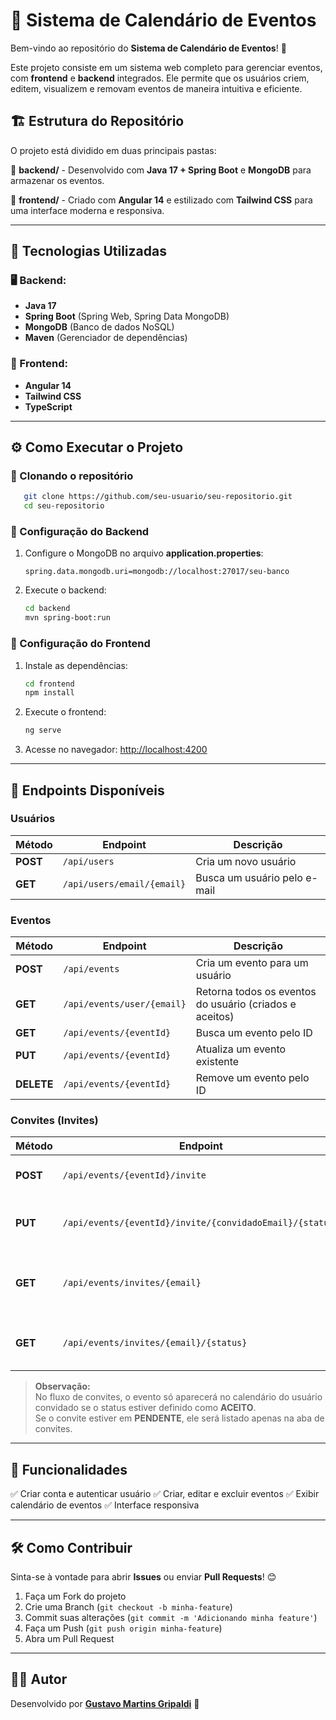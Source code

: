 # 📅 Sistema de Calendário de Eventos

Bem-vindo ao repositório do **Sistema de Calendário de Eventos**! 🚀

Este projeto consiste em um sistema web completo para gerenciar eventos, com **frontend** e **backend** integrados. Ele permite que os usuários criem, editem, visualizem e removam eventos de maneira intuitiva e eficiente.

## 🏗 Estrutura do Repositório

O projeto está dividido em duas principais pastas:

📂 **backend/** - Desenvolvido com **Java 17 + Spring Boot** e **MongoDB** para armazenar os eventos.

📂 **frontend/** - Criado com **Angular 14** e estilizado com **Tailwind CSS** para uma interface moderna e responsiva.

---

## 🚀 Tecnologias Utilizadas

### 🖥 Backend:
- **Java 17**
- **Spring Boot** (Spring Web, Spring Data MongoDB)
- **MongoDB** (Banco de dados NoSQL)
- **Maven** (Gerenciador de dependências)

### 🎨 Frontend:
- **Angular 14**
- **Tailwind CSS**
- **TypeScript**

---

## ⚙ Como Executar o Projeto

### 🔹 Clonando o repositório
```bash
   git clone https://github.com/seu-usuario/seu-repositorio.git
   cd seu-repositorio
```

### 🔹 Configuração do Backend
1. Configure o MongoDB no arquivo **application.properties**:
   ```properties
   spring.data.mongodb.uri=mongodb://localhost:27017/seu-banco
   ```
2. Execute o backend:
   ```bash
   cd backend
   mvn spring-boot:run
   ```

### 🔹 Configuração do Frontend
1. Instale as dependências:
   ```bash
   cd frontend
   npm install
   ```
2. Execute o frontend:
   ```bash
   ng serve
   ```
3. Acesse no navegador: [http://localhost:4200](http://localhost:4200)

---

## 🔄 Endpoints Disponíveis

### Usuários
| Método   | Endpoint                         | Descrição                           |
|----------|----------------------------------|-------------------------------------|
| **POST** | `/api/users`                     | Cria um novo usuário                |
| **GET**  | `/api/users/email/{email}`       | Busca um usuário pelo e-mail        |

### Eventos
| Método   | Endpoint                         | Descrição                                                      |
|----------|----------------------------------|----------------------------------------------------------------|
| **POST** | `/api/events`                    | Cria um evento para um usuário                                 |
| **GET**  | `/api/events/user/{email}`       | Retorna todos os eventos do usuário (criados e aceitos)          |
| **GET**  | `/api/events/{eventId}`          | Busca um evento pelo ID                                          |
| **PUT**  | `/api/events/{eventId}`          | Atualiza um evento existente                                     |
| **DELETE** | `/api/events/{eventId}`        | Remove um evento pelo ID                                         |

### Convites (Invites)
| Método   | Endpoint                                               | Descrição                                                                          |
|----------|--------------------------------------------------------|------------------------------------------------------------------------------------|
| **POST** | `/api/events/{eventId}/invite`                         | Envia convites (lista de emails) para um evento                                    |
| **PUT**  | `/api/events/{eventId}/invite/{convidadoEmail}/{status}`| Atualiza a resposta do convite (ACEITO ou RECUSADO) para um usuário                  |
| **GET**  | `/api/events/invites/{email}`                          | Lista todos os convites (independentemente do status) para o usuário                 |
| **GET**  | `/api/events/invites/{email}/{status}`                 | Lista convites para o usuário filtrados por status (ex.: PENDENTE)                   |

> **Observação:**  
> No fluxo de convites, o evento só aparecerá no calendário do usuário convidado se o status estiver definido como **ACEITO**.  
> Se o convite estiver em **PENDENTE**, ele será listado apenas na aba de convites.

---

## 📌 Funcionalidades
✅ Criar conta e autenticar usuário
✅ Criar, editar e excluir eventos
✅ Exibir calendário de eventos
✅ Interface responsiva

---

## 🛠 Como Contribuir
Sinta-se à vontade para abrir **Issues** ou enviar **Pull Requests**! 😊

1. Faça um Fork do projeto
2. Crie uma Branch (`git checkout -b minha-feature`)
3. Commit suas alterações (`git commit -m 'Adicionando minha feature'`)
4. Faça um Push (`git push origin minha-feature`)
5. Abra um Pull Request

---

## 👨‍💻 Autor
Desenvolvido por **[Gustavo Martins Gripaldi](https://g2martins.github.io/G2Portfolio/)** 🚀

